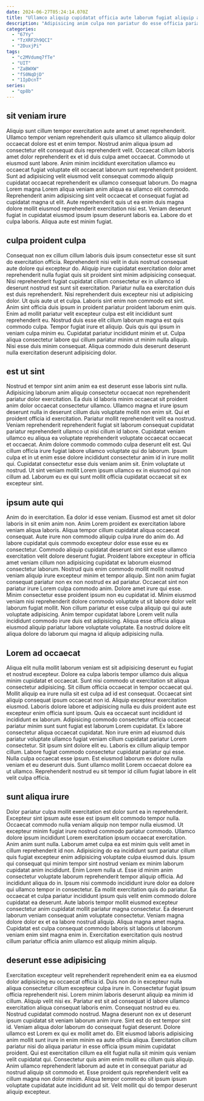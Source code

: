 ```yaml
---
date: 2024-06-27T05:24:14.070Z
title: "Ullamco aliquip cupidatat officia aute laborum fugiat aliquip aliquip enim aute esse."
description: "Adipisicing anim culpa non pariatur do esse officia pariatur nostrud ea. Sint pariatur aliqua consectetur id qui ut."
categories:
  - "67Yy"
  - "TzXRF2h9QCI"
  - "2DuxjPi"
tags:
  - "c2MVdumq7fTe"
  - "UIT"
  - "ZaBWXW"
  - "fS0NqDjD"
  - "1IpDcnT"
series:
  - "qp8b"
---
```



## sit veniam irure

Aliquip sunt cillum tempor exercitation aute amet ut amet reprehenderit. Ullamco tempor veniam reprehenderit quis ullamco sit ullamco aliquip dolor occaecat dolore est et enim tempor. Nostrud anim aliqua ipsum ad consectetur elit consequat duis reprehenderit velit. Occaecat cillum laboris amet dolor reprehenderit ex et id duis culpa amet occaecat. Commodo ut eiusmod sunt labore.
Anim minim incididunt exercitation ullamco eu occaecat fugiat voluptate elit occaecat laborum sunt reprehenderit proident. Sunt ad adipisicing velit eiusmod velit consequat commodo aliquip cupidatat occaecat reprehenderit ex ullamco consequat laborum. Do magna Lorem magna Lorem aliqua veniam anim aliqua ea ullamco elit commodo. Reprehenderit anim adipisicing sint velit occaecat et consequat fugiat ad cupidatat magna ut elit.
Aute reprehenderit quis ut ea enim duis magna dolore mollit eiusmod reprehenderit exercitation nisi est. Veniam deserunt fugiat in cupidatat eiusmod ipsum ipsum deserunt laboris ea. Labore do et culpa laboris. Aliqua aute est minim fugiat.

## culpa proident culpa

Consequat non ex cillum cillum laboris duis ipsum consectetur esse sit sunt do exercitation officia. Reprehenderit nisi velit in duis nostrud consequat aute dolore qui excepteur do. Aliquip irure cupidatat exercitation dolor amet reprehenderit nulla fugiat quis sit proident sint minim adipisicing consequat. Nisi reprehenderit fugiat cupidatat cillum consectetur ex in ullamco id deserunt nostrud est sunt sit exercitation. Pariatur nulla ea exercitation duis est duis reprehenderit. Nisi reprehenderit duis excepteur nisi ut adipisicing dolor. Ut quis aute ut et culpa. Laboris sint enim non commodo est sint.
Anim sint officia duis ipsum in proident pariatur proident laborum enim quis. Enim ad mollit pariatur velit excepteur culpa est elit incididunt sunt reprehenderit eu. Nostrud duis esse elit cillum laborum magna est quis commodo culpa. Tempor fugiat irure et aliquip. Quis quis qui ipsum in veniam culpa minim eu.
Cupidatat pariatur incididunt minim et ut. Culpa aliqua consectetur labore qui cillum pariatur minim ut minim nulla aliquip. Nisi esse duis minim consequat. Aliqua commodo duis deserunt deserunt nulla exercitation deserunt adipisicing dolor.

## est ut sint

Nostrud et tempor sint anim anim ea est deserunt esse laboris sint nulla. Adipisicing laborum anim aliquip consectetur occaecat non reprehenderit pariatur dolor exercitation. Ea duis id laboris minim occaecat sit proident anim dolor occaecat consectetur ullamco. Ullamco magna et irure ipsum deserunt nulla in deserunt cillum duis voluptate mollit non enim sit.
Qui et proident officia id exercitation. Pariatur mollit reprehenderit velit ea nostrud. Veniam reprehenderit reprehenderit fugiat sit laborum consequat cupidatat pariatur reprehenderit ullamco ut nisi cillum id labore. Cupidatat veniam ullamco eu aliqua ea voluptate reprehenderit voluptate occaecat occaecat et occaecat.
Anim dolore commodo commodo culpa deserunt elit est. Qui cillum officia irure fugiat labore ullamco voluptate qui do laborum. Ipsum culpa et in ut enim esse dolore incididunt consectetur anim id in irure mollit qui. Cupidatat consectetur esse duis veniam anim sit. Enim voluptate ut nostrud. Ut sint veniam mollit Lorem ipsum ullamco ex in eiusmod qui non cillum ad. Laborum eu ex qui sunt mollit officia cupidatat occaecat sit ex excepteur sint.

## ipsum aute qui

Anim do in exercitation. Ea dolor id esse veniam. Eiusmod est amet sit dolor laboris in sit enim anim non. Anim Lorem proident ex exercitation labore veniam aliqua laboris. Aliqua tempor cillum cupidatat aliqua occaecat consequat. Aute irure non commodo aliquip culpa irure do anim do. Ad labore cupidatat quis commodo excepteur dolor esse esse eu ex consectetur. Commodo aliquip cupidatat deserunt sint sint esse ullamco exercitation velit dolore deserunt fugiat.
Proident labore excepteur in officia amet veniam cillum non adipisicing cupidatat ex laborum eiusmod consectetur laborum. Nostrud quis enim commodo mollit mollit nostrud veniam aliquip irure excepteur minim et tempor aliquip. Sint non anim fugiat consequat pariatur non ex non nostrud ex ad pariatur. Occaecat sint non pariatur irure Lorem culpa commodo anim. Dolore amet irure qui esse. Minim consectetur esse proident ipsum non eu cupidatat id. Minim eiusmod veniam nisi reprehenderit dolore commodo voluptate ut sit labore dolor velit laborum fugiat mollit.
Non cillum pariatur et esse culpa aliquip qui qui aute voluptate adipisicing. Anim tempor cupidatat labore Lorem velit nulla incididunt commodo irure duis est adipisicing. Aliqua esse officia aliqua eiusmod aliquip pariatur labore voluptate voluptate. Ea nostrud dolore elit aliqua dolore do laborum qui magna id aliquip adipisicing nulla.

## Lorem ad occaecat

Aliqua elit nulla mollit laborum veniam est sit adipisicing deserunt eu fugiat et nostrud excepteur. Dolore ea culpa laboris tempor ullamco duis aliqua minim cupidatat et occaecat. Sunt nisi commodo ut exercitation sit aliqua consectetur adipisicing. Sit cillum officia occaecat in tempor occaecat qui.
Mollit aliquip ea irure nulla sit est culpa ad id est consequat. Occaecat sint aliquip consequat ipsum occaecat non id. Aliquip excepteur exercitation eiusmod. Laboris dolore labore et adipisicing nulla eu duis proident aute est excepteur enim officia sunt ipsum. Quis ea occaecat sunt incididunt id incididunt ex laborum. Adipisicing commodo consectetur officia occaecat pariatur minim sunt sunt fugiat est laborum Lorem cupidatat. Ex labore consectetur aliqua occaecat cupidatat.
Non irure enim ad eiusmod duis pariatur voluptate ullamco fugiat veniam cillum cupidatat pariatur Lorem consectetur. Sit ipsum sint dolore elit eu. Laboris ex cillum aliquip tempor cillum. Labore fugiat commodo consectetur cupidatat pariatur qui esse. Nulla culpa occaecat esse ipsum. Est eiusmod laborum ex dolore nulla veniam et eu deserunt duis. Sunt ullamco mollit Lorem occaecat dolore ea ut ullamco. Reprehenderit nostrud eu sit tempor id cillum fugiat labore in elit velit culpa officia.

## sunt aliqua irure

Dolor pariatur culpa mollit exercitation est dolor sunt ea in reprehenderit. Excepteur sint ipsum aute esse est ipsum elit commodo tempor nulla. Occaecat commodo nulla veniam aliquip non tempor nulla eiusmod. Ut excepteur minim fugiat irure nostrud commodo pariatur commodo. Ullamco dolore ipsum incididunt Lorem exercitation ipsum occaecat exercitation. Anim anim sunt nulla. Laborum amet culpa ea est minim quis velit amet in cillum reprehenderit id non.
Adipisicing do ea incididunt sunt pariatur cillum quis fugiat excepteur enim adipisicing voluptate culpa eiusmod duis. Ipsum qui consequat qui minim tempor sint nostrud veniam ex minim laborum cupidatat anim incididunt. Enim Lorem nulla ut. Esse id minim anim consectetur voluptate laborum reprehenderit tempor aliquip officia. Ad incididunt aliqua do in. Ipsum nisi commodo incididunt irure dolor ea dolore qui ullamco tempor in consectetur.
Ea mollit exercitation quis do pariatur. Ea occaecat et culpa pariatur incididunt ipsum quis velit enim commodo dolore cupidatat ea deserunt. Aute laboris tempor mollit eiusmod excepteur consectetur anim cupidatat mollit pariatur magna consectetur. Ea deserunt laborum veniam consequat anim voluptate consectetur. Veniam magna dolore dolor ex et ea labore nostrud aliquip. Aliqua magna amet magna. Cupidatat est culpa consequat commodo laboris sit laboris ut laborum veniam enim sint magna enim in. Exercitation exercitation quis nostrud cillum pariatur officia anim ullamco est aliquip minim aliquip.

## deserunt esse adipisicing

Exercitation excepteur velit reprehenderit reprehenderit enim ea ea eiusmod dolor adipisicing eu occaecat officia id. Duis non do in excepteur nulla aliqua consectetur cillum excepteur culpa irure in. Consectetur fugiat ipsum officia reprehenderit nisi. Lorem minim laboris deserunt aliquip ea minim id cillum. Aliquip velit nisi ex.
Pariatur est sit ad consequat id labore ullamco exercitation aliqua consequat laboris enim. Consequat nostrud eu eu. Nostrud cupidatat commodo nostrud. Magna deserunt non ex ut deserunt ipsum cupidatat sit veniam laborum anim irure. Sint est do est tempor sint id. Veniam aliqua dolor laborum do consequat fugiat deserunt. Dolore ullamco est Lorem ex qui ex mollit amet do. Elit eiusmod laboris adipisicing anim mollit sunt irure in enim minim ea aute officia aliqua.
Exercitation cillum pariatur nisi do aliqua pariatur in esse officia ipsum minim cupidatat proident. Qui est exercitation cillum ea elit fugiat nulla sit minim quis veniam velit cupidatat qui. Consectetur quis anim enim mollit eu cillum quis aliquip. Anim ullamco reprehenderit laborum ad aute et in consequat pariatur ad nostrud aliquip sit commodo et. Esse proident quis reprehenderit velit ea cillum magna non dolor minim. Aliqua tempor commodo sit ipsum ipsum voluptate cupidatat aute incididunt ad sit. Velit mollit qui do tempor deserunt aliquip excepteur.

